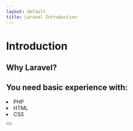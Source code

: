 ```yaml
---
layout: default
title: Laravel Introduction
---
```


<h1>Introduction</h1>

<h2>Why Laravel?</h2>

<h2>You need basic experience with:</h2>
<li>PHP</li>
<li>HTML</li>
<li>CSS</li>

<button href="/views/laravel/quick_start"></button>
